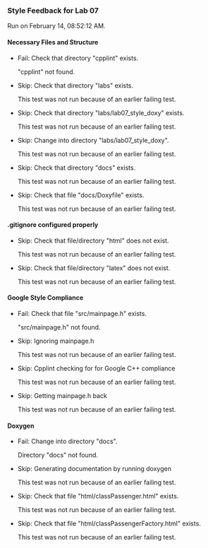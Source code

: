 ### Style Feedback for Lab 07

Run on February 14, 08:52:12 AM.


#### Necessary Files and Structure

+ Fail: Check that directory "cpplint" exists.

     "cpplint" not found.

+ Skip: Check that directory "labs" exists.

  This test was not run because of an earlier failing test.

+ Skip: Check that directory "labs/lab07_style_doxy" exists.

  This test was not run because of an earlier failing test.

+ Skip: Change into directory "labs/lab07_style_doxy".

  This test was not run because of an earlier failing test.

+ Skip: Check that directory "docs" exists.

  This test was not run because of an earlier failing test.

+ Skip: Check that file "docs/Doxyfile" exists.

  This test was not run because of an earlier failing test.


#### .gitignore configured properly

+ Skip: Check that file/directory "html" does not exist.

  This test was not run because of an earlier failing test.

+ Skip: Check that file/directory "latex" does not exist.

  This test was not run because of an earlier failing test.


#### Google Style Compliance

+ Fail: Check that file "src/mainpage.h" exists.

     "src/mainpage.h" not found.

+ Skip: Ignoring mainpage.h

  This test was not run because of an earlier failing test.

+ Skip: Cpplint checking for for Google C++ compliance

  This test was not run because of an earlier failing test.

+ Skip: Getting mainpage.h back

  This test was not run because of an earlier failing test.


#### Doxygen

+ Fail: Change into directory "docs".

     Directory "docs" not found.

+ Skip: Generating documentation by running doxygen

  This test was not run because of an earlier failing test.

+ Skip: Check that file "html/classPassenger.html" exists.

  This test was not run because of an earlier failing test.

+ Skip: Check that file "html/classPassengerFactory.html" exists.

  This test was not run because of an earlier failing test.

